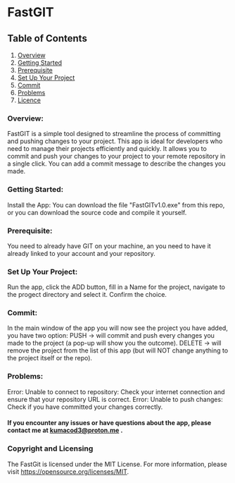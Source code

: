 # FastGIT

## Table of Contents
1. [Overview](#over)
2. [Getting Started](#star)
3. [Prerequisite](#pre)
4. [Set Up Your Project](#set)
5. [Commit](#com)
6. [Problems](#pro)
7. [Licence](#lic)

<a name="over"></a>
### Overview:
FastGIT is a simple tool designed to streamline the process of committing and pushing changes to your project. 
This app is ideal for developers who need to manage their projects efficiently and quickly.
It allows you to commit and push your changes to your project to your remote repository in a single click. You can add a commit message to describe the changes you made.

<a name="star"></a>
### Getting Started:
Install the App: You can download the file "FastGITv1.0.exe" from this repo, or
you can download the source code and compile it yourself.

<a name="pre"></a>
### Prerequisite:
You need to already have GIT on your machine, an you need to have it already linked to your account and your repository.

<a name="set"></a>
### Set Up Your Project:
Run the app, click the ADD button, fill in a Name for the project, navigate to the progect directory and select it.
Confirm the choice.

<a name="com"></a>
### Commit:
In the main window of the app you will now see the project you have added, you have two option:
PUSH ->		will commit and push every changes you made to the project (a pop-up will show you the outcome).
DELETE ->	will remove the project from the list of this app (but will NOT change anything to the project itself or the repo).

<a name="pro"></a>
### Problems:
Error: Unable to connect to repository:
Check your internet connection and ensure that your repository URL is correct.
Error: Unable to push changes:
Check if you have committed your changes correctly.
#### If you encounter any issues or have questions about the app, please contact me at kumacod3@proton.me .

<a name="lic"></a>
### Copyright and Licensing
The FastGit is licensed under the MIT License. For more information, please visit https://opensource.org/licenses/MIT.
